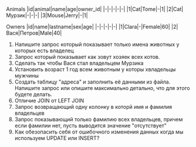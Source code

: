 Animals
|id|animal|name|age|owner_id|
|-|-|-|-|-|
|1|Cat|Tome|-|1|
|2|Cat|Мурзик|-|-|-|
|3|Mouse|Jerry|-|1|

Owners
|id|name|lastname|sex|age|
|-|-|-|-|-|
|1|Clara|-|Female|60|
|2|Вася|Петров|Male|40|


1. Напишите запрос который показывает только имена животных у которых есть владелец</br>
2. Запрос который показывает как зовут хозяек всех котов.</br>
3. Сделать так чтобы Вася стал владельцем Мурзика</br>
4. Установить возраст 1 год всем животным у которы хвладельцы мужчины</br>
5. Создать таблицу "адреса" и заполнить её данными из файла. Напишите запрос или опишите максимально детально, что для этого будете делать.</br>
6. Отличие JOIN от LEFT JOIN </br>
7. Запрос возвращающий одну колонку в которй имя и фамилия владельцев</br>
8. Запрос показывающий  только фамилию всех владельцев, причем если фамилии нет, пусть выводится значение "отсутствует"</br>
9. Как обезопасить себя от ошибочного изменения данных когда мы используем UPDATE или INSERT? 
